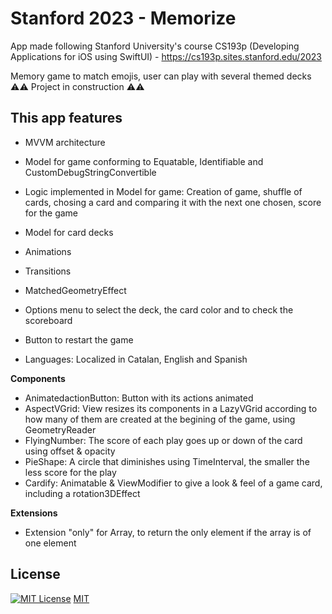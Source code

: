 # Stanford 2023 - Memorize
App made following Stanford University's course CS193p (Developing Applications for iOS using SwiftUI) - https://cs193p.sites.stanford.edu/2023

Memory game to match emojis, user can play with several themed decks
⚠️⚠️ Project in construction ⚠️⚠️

## This app features 
- MVVM architecture
- Model for game conforming to Equatable, Identifiable and CustomDebugStringConvertible
- Logic implemented in Model for game: Creation of game, shuffle of cards, chosing a card and comparing it with the next one chosen, score for the game
- Model for card decks
  
- Animations
- Transitions
- MatchedGeometryEffect

- Options menu to select the deck, the card color and to check the scoreboard
- Button to restart the game

- Languages: Localized in Catalan, English and Spanish

**Components**
- AnimatedactionButton: Button with its actions animated
- AspectVGrid: View resizes its components in a LazyVGrid according to how many of them are created at the begining of the game, using GeometryReader
- FlyingNumber: The score of each play goes up or down of the card using offset & opacity
- PieShape: A circle that diminishes using TimeInterval, the smaller the less score for the play
- Cardify: Animatable & ViewModifier to give a look & feel of a game card, including a rotation3DEffect

 **Extensions**
- Extension "only" for Array, to return the only element if the array is of one element 

## License

[![MIT License](https://img.shields.io/badge/License-MIT-green.svg)](https://choosealicense.com/licenses/mit/) [MIT](https://choosealicense.com/licenses/mit/) 

